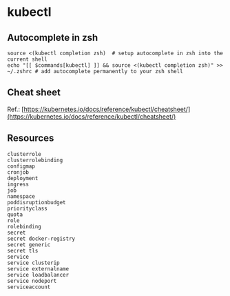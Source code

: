 # kubectl

## Autocomplete in zsh
```
source <(kubectl completion zsh)  # setup autocomplete in zsh into the current shell
echo "[[ $commands[kubectl] ]] && source <(kubectl completion zsh)" >> ~/.zshrc # add autocomplete permanently to your zsh shell
```

## Cheat sheet
Ref.: [https://kubernetes.io/docs/reference/kubectl/cheatsheet/](https://kubernetes.io/docs/reference/kubectl/cheatsheet/)

## Resources
```
clusterrole
clusterrolebinding
configmap
cronjob
deployment
ingress
job
namespace
poddisruptionbudget
priorityclass
quota
role
rolebinding
secret
secret docker-registry
secret generic
secret tls
service
service clusterip
service externalname
service loadbalancer
service nodeport
serviceaccount
```
